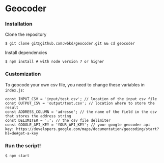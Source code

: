# Geocoder

### Installation

Clone the repository

```lang-bash
$ git clone git@github.com:wbkd/geocoder.git && cd geocoder
```

Install dependencies

```
$ npm install # with node version 7 or higher
```

### Customization

To geocode your own csv file, you need to change these variables in `index.js`:

```language-javascript
const INPUT_CSV = 'input/test.csv'; // location of the input csv file
const OUTPUT_CSV = 'output/test.csv'; // location where to store the result
const ADDRESS_COLUMN = 'adresse'; // the name of the field in the csv that stores the address string
const DELIMITER = ';'; // the csv file delimiter
const GOOGLE_API_KEY = 'YOUR_API_KEY'; // your google geocoder api key: https://developers.google.com/maps/documentation/geocoding/start?hl=de#get-a-key
```

### Run the script!

```
$ npm start
```
